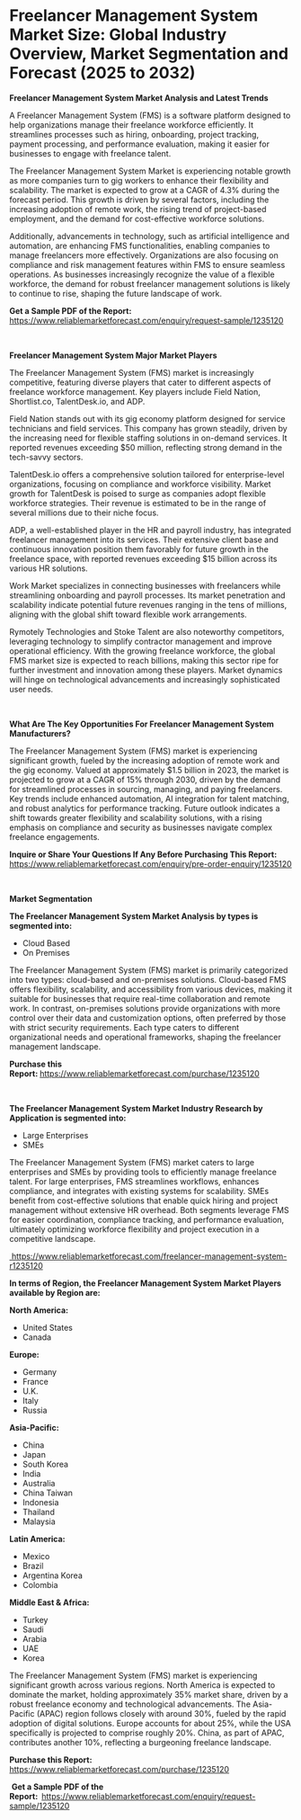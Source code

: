<p><h1>Freelancer Management System Market Size: Global Industry Overview, Market Segmentation and Forecast (2025 to 2032)</h1></p><p><strong>Freelancer Management System Market Analysis and Latest Trends</strong></p>
<p><p>A Freelancer Management System (FMS) is a software platform designed to help organizations manage their freelance workforce efficiently. It streamlines processes such as hiring, onboarding, project tracking, payment processing, and performance evaluation, making it easier for businesses to engage with freelance talent.</p><p>The Freelancer Management System Market is experiencing notable growth as more companies turn to gig workers to enhance their flexibility and scalability. The market is expected to grow at a CAGR of 4.3% during the forecast period. This growth is driven by several factors, including the increasing adoption of remote work, the rising trend of project-based employment, and the demand for cost-effective workforce solutions. </p><p>Additionally, advancements in technology, such as artificial intelligence and automation, are enhancing FMS functionalities, enabling companies to manage freelancers more effectively. Organizations are also focusing on compliance and risk management features within FMS to ensure seamless operations. As businesses increasingly recognize the value of a flexible workforce, the demand for robust freelancer management solutions is likely to continue to rise, shaping the future landscape of work.</p></p>
<p><strong>Get a Sample PDF of the Report:&nbsp;</strong> <a href="https://www.reliablemarketforecast.com/enquiry/request-sample/1235120?utm_campaign=1885&utm_medium=2&utm_source=Github&utm_content=ia&utm_term=19042025&utm_id=freelancer-management-system">https://www.reliablemarketforecast.com/enquiry/request-sample/1235120</a></p>
<p>&nbsp;</p>
<p><strong>Freelancer Management System Major Market Players</strong></p>
<p><p>The Freelancer Management System (FMS) market is increasingly competitive, featuring diverse players that cater to different aspects of freelance workforce management. Key players include Field Nation, Shortlist.co, TalentDesk.io, and ADP.</p><p>Field Nation stands out with its gig economy platform designed for service technicians and field services. This company has grown steadily, driven by the increasing need for flexible staffing solutions in on-demand services. It reported revenues exceeding $50 million, reflecting strong demand in the tech-savvy sectors.</p><p>TalentDesk.io offers a comprehensive solution tailored for enterprise-level organizations, focusing on compliance and workforce visibility. Market growth for TalentDesk is poised to surge as companies adopt flexible workforce strategies. Their revenue is estimated to be in the range of several millions due to their niche focus.</p><p>ADP, a well-established player in the HR and payroll industry, has integrated freelancer management into its services. Their extensive client base and continuous innovation position them favorably for future growth in the freelance space, with reported revenues exceeding $15 billion across its various HR solutions.</p><p>Work Market specializes in connecting businesses with freelancers while streamlining onboarding and payroll processes. Its market penetration and scalability indicate potential future revenues ranging in the tens of millions, aligning with the global shift toward flexible work arrangements.</p><p>Rymotely Technologies and Stoke Talent are also noteworthy competitors, leveraging technology to simplify contractor management and improve operational efficiency. With the growing freelance workforce, the global FMS market size is expected to reach billions, making this sector ripe for further investment and innovation among these players. Market dynamics will hinge on technological advancements and increasingly sophisticated user needs.</p></p>
<p>&nbsp;</p>
<p><strong>What Are The Key Opportunities For Freelancer Management System Manufacturers?</strong></p>
<p><p>The Freelancer Management System (FMS) market is experiencing significant growth, fueled by the increasing adoption of remote work and the gig economy. Valued at approximately $1.5 billion in 2023, the market is projected to grow at a CAGR of 15% through 2030, driven by the demand for streamlined processes in sourcing, managing, and paying freelancers. Key trends include enhanced automation, AI integration for talent matching, and robust analytics for performance tracking. Future outlook indicates a shift towards greater flexibility and scalability solutions, with a rising emphasis on compliance and security as businesses navigate complex freelance engagements.</p></p>
<p><strong>Inquire or Share Your Questions If Any Before Purchasing This Report:</strong> <a href="https://www.reliablemarketforecast.com/enquiry/pre-order-enquiry/1235120?utm_campaign=1885&utm_medium=2&utm_source=Github&utm_content=ia&utm_term=19042025&utm_id=freelancer-management-system">https://www.reliablemarketforecast.com/enquiry/pre-order-enquiry/1235120</a></p>
<p>&nbsp;</p>
<p><strong>Market Segmentation</strong></p>
<p><strong>The Freelancer Management System Market Analysis by types is segmented into:</strong></p>
<p><ul><li>Cloud Based</li><li>On Premises</li></ul></p>
<p><p>The Freelancer Management System (FMS) market is primarily categorized into two types: cloud-based and on-premises solutions. Cloud-based FMS offers flexibility, scalability, and accessibility from various devices, making it suitable for businesses that require real-time collaboration and remote work. In contrast, on-premises solutions provide organizations with more control over their data and customization options, often preferred by those with strict security requirements. Each type caters to different organizational needs and operational frameworks, shaping the freelancer management landscape.</p></p>
<p><strong>Purchase this Report:&nbsp;</strong><a href="https://www.reliablemarketforecast.com/purchase/1235120?utm_campaign=1885&utm_medium=2&utm_source=Github&utm_content=ia&utm_term=19042025&utm_id=freelancer-management-system">https://www.reliablemarketforecast.com/purchase/1235120</a></p>
<p>&nbsp;</p>
<p><strong>The Freelancer Management System Market Industry Research by Application is segmented into:</strong></p>
<p><ul><li>Large Enterprises</li><li>SMEs</li></ul></p>
<p><p>The Freelancer Management System (FMS) market caters to large enterprises and SMEs by providing tools to efficiently manage freelance talent. For large enterprises, FMS streamlines workflows, enhances compliance, and integrates with existing systems for scalability. SMEs benefit from cost-effective solutions that enable quick hiring and project management without extensive HR overhead. Both segments leverage FMS for easier coordination, compliance tracking, and performance evaluation, ultimately optimizing workforce flexibility and project execution in a competitive landscape.</p></p>
<p><a href="https://www.reliablemarketforecast.com/freelancer-management-system-r1235120?utm_campaign=1885&utm_medium=2&utm_source=Github&utm_content=ia&utm_term=19042025&utm_id=freelancer-management-system">&nbsp;https://www.reliablemarketforecast.com/freelancer-management-system-r1235120</a></p>
<p><strong>In terms of Region, the Freelancer Management System Market Players available by Region are:</strong></p>
<p>
    <p> <strong> North America: </strong>
        <ul>
            <li>United States</li>
            <li>Canada</li>
        </ul>
        </p> 
    <p> <strong> Europe: </strong>
        <ul>
            <li>Germany</li>
            <li>France</li>
            <li>U.K.</li>
            <li>Italy</li>
            <li>Russia</li>
        </ul>
        </p> 
    <p> <strong> Asia-Pacific: </strong>
        <ul>
            <li>China</li>
            <li>Japan</li>
            <li>South Korea</li>
            <li>India</li>
            <li>Australia</li>
            <li>China Taiwan</li>
            <li>Indonesia</li>
            <li>Thailand</li>
            <li>Malaysia</li>
        </ul>
        </p> 
    <p> <strong> Latin America: </strong>
        <ul>
            <li>Mexico</li>
            <li>Brazil</li>
            <li>Argentina Korea</li>
            <li>Colombia</li>
        </ul>
        </p> 
    <p> <strong> Middle East & Africa: </strong>
        <ul>
            <li>Turkey</li>
            <li>Saudi</li>
            <li>Arabia</li>
            <li>UAE</li>
            <li>Korea</li>
        </ul>
    </p>
    </p>
<p><p>The Freelancer Management System (FMS) market is experiencing significant growth across various regions. North America is expected to dominate the market, holding approximately 35% market share, driven by a robust freelance economy and technological advancements. The Asia-Pacific (APAC) region follows closely with around 30%, fueled by the rapid adoption of digital solutions. Europe accounts for about 25%, while the USA specifically is projected to comprise roughly 20%. China, as part of APAC, contributes another 10%, reflecting a burgeoning freelance landscape.</p></p>
<p><strong>Purchase this Report: </strong><a href="https://www.reliablemarketforecast.com/purchase/1235120?utm_campaign=1885&utm_medium=2&utm_source=Github&utm_content=ia&utm_term=19042025&utm_id=freelancer-management-system">https://www.reliablemarketforecast.com/purchase/1235120</a></p>
<p>&nbsp;<strong>Get a Sample PDF of the Report:&nbsp;&nbsp;</strong><a href="https://www.reliablemarketforecast.com/enquiry/request-sample/1235120?utm_campaign=1885&utm_medium=2&utm_source=Github&utm_content=ia&utm_term=19042025&utm_id=freelancer-management-system">https://www.reliablemarketforecast.com/enquiry/request-sample/1235120</a></p>
<p><strong></strong></p>
<p><p></p><p></p><p></p></p>
